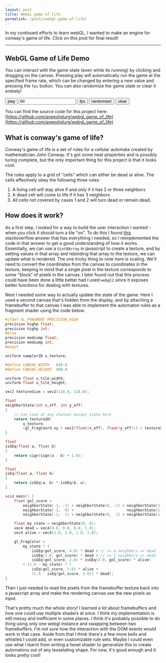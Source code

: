 ```yaml
---
layout: post
title: WebGL game of life
permalink: /posts/webgl-game-of-life/
---
```


In my continued efforts to learn webGL, I wanted to make an engine for conway's
game of life. Click on this post for final result!

---


<script src="{{ '/static/webgl_game_of_life/game/script.js' | relative_url }}" type="text/javascript"></script>
<script>
const vertUrl = "{{ '/static/webgl_game_of_life/game/shader.vert.c' | relative_url }}";
const renderUrl = "{{ '/static/webgl_game_of_life/game/render.frag.c' | relative_url }}";
const computeUrl = "{{ '/static/webgl_game_of_life/game/compute.frag.c' | relative_url }}";
</script>
<script src="{{ '/static/webgl_game_of_life/post.js' | relative_url }}" type="text/javascript"></script>

## WebGL Game of Life Demo

You can interact with the game state (even while its running) by clicking and
dragging on the canvas.  Pressing play will automatically run the game at the
specified frame rate, which can be changed by entering a new value and pressing
the `fps` button. You can also randomize the game state or clear it entirely!

<canvas id="glcanvas"></canvas>
<button id="pause" onclick="pauseplay()">play</button>
<button id="step" style="display: none;" onclick="game.step()">step</button>
<input id="fps" value="60"/>
<button onclick="game.setFps(document.getElementById('fps').value)">fps</button>
<button onclick="game.randomize(0.25)">randomize!</button>
<button onclick="game.randomize(0.0)">clear</button>

You can find the source code for this project here: [https://github.com/aneeshdurg/webgl_game_of_life](https://github.com/aneeshdurg/webgl_game_of_life)

## What is conway's game of life?

Conway's game of life is a set of rules for a cellular automata created by
mathematician John Conway. It's got some neat properties and is possibly turing
complete, but the only important thing for this project is that it looks cool.

The rules apply to a grid of "cells" which can either be dead or alive. The
cells effectively obey the following three rules:

1. A living cell will stay alive if and only if it has 2 or three neighbors
2. A dead cell will come to life if it has 3 neighbors
3. All cells not covered by cases 1 and 2 will turn dead or remain dead.

## How does it work?

As a first step, I looked for a way to build the user interaction I wanted -
when you click it should turn a tile "on". To do this I found
[this](https://stackoverflow.com/a/47591468/5803067) stackoverflow answer that
has everything I needed, so I reimplemented the code in that answer to get a
good understanding of how it works. Essentially, we can use a `Uint8Array` in
javascript to create a texture, and by setting values in that array and
rebinding that array to the texture, we can update what is rendered. The one
tricky thing to note here is scaling. We'll need to convert the coordinates from
the canvas to coordinates in the texture, keeping in mind that a single pixel in
the texture corresponds to some "block" of pixels in the canvas. I later
found out that this process could have been done a little better had I used
`webgl2` since it exposes better functions for dealing with textures.

Next I needed some way to actually update the state of the game. Here I used a
second canvas that's hidden from the display, and by attaching a framebuffer to
that canvas I was able to implement the automaton rules as a fragment shader
using the code below:

```cpp
#ifdef GL_FRAGMENT_PRECISION_HIGH
precision highp float;
precision highp int;
#else
precision mediump float;
precision mediump int;
#endif

uniform sampler2D u_texture;

#define CANVAS_WIDTH   640.0
#define CANVAS_HEIGHT  480.0

uniform float u_tile_width;
uniform float u_tile_height;

vec2 textureSize = vec2(128.0, 128.0);

float
neighborState(int x_off, int y_off)
{
    // Can look at any channel except alpha here
    return texture2D(
        u_texture,
        (gl_FragCoord.xy + vec2(float(x_off), float(y_off))) / textureSize).r;
}

float
isGEq(float a, float b)
{
    return sign(sign(a - b) + 1.0);
}

float
isEq(float a, float b)
{
    return isGEq(a, b) * isGEq(b, a);
}

void main() {
    float gol_score =
        neighborState(-1, -1) + neighborState(0, -1) + neighborState(1, -1) +
        neighborState(-1,  0) +                        neighborState(1,  0) +
        neighborState(-1,  1) + neighborState(0,  1) + neighborState(1,  1);

    float my_state = neighborState(0, 0);
    vec4 dead = vec4(0.0, 0.0, 0.0, 1.0);
    vec4 alive = vec4(1.0, 1.0, 1.0, 1.0);

    gl_FragColor =
        my_state * (
            isGEq(gol_score, 4.0) * dead + // >= 4 neighbors => dead
            isGEq(1.0, gol_score) * dead + // <= 1 neighbors => dead
            isGEq(gol_score, 2.0) * isGEq(3.0, gol_score) * alive)
        + (1.0 - my_state) * (
            isEq(gol_score, 3.0) * alive +
            (1.0 - isEq(gol_score, 3.0)) * dead);
}
```

Then I just needed to read the pixels from the framebuffer texture back into a
javascript array and make the rendering canvas use the new pixels as input.

That's pretty much the whole story! I learned a lot about framebuffers and how
one could use multiple shaders at once. I think my implementation is still
messy and inefficient in some places. I think it's probably possible to do thing
using only one webgl instance and swapping between two framebuffers. I'm not
sure how the interaction with the DOM events would work in that case. Aside
from that I think there's a few more bells and whistles I could add, or even
customizable rule sets. Maybe I could even use what I learnt from writing a
hexel shader to generalize this to create automatons out of any tesselating
shape. For now, it's good enough and it looks pretty cool!
